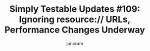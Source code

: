 ---
layout: default
title: "Simply Testable Updates #109: Ignoring resource:// URLs, Performance Changes Underway"
author: joncram
newsletter:
    issue_number: 109th
    url: https://us5.campaign-archive2.com/?u=ac75e33d993d2b502e333ddd0&amp;id=68adc8bcbb
    highlights:
      - <a href="https://us5.campaign-archive2.com/?u=ac75e33d993d2b502e333ddd0&amp;id=68adc8bcbb#ignoring-resource-urls">Ignoring resource:// URLs</a>
      - <a href="https://us5.campaign-archive2.com/?u=ac75e33d993d2b502e333ddd0&amp;id=68adc8bcbb#further-performance-improvements">Further performance improvements</a>
    closing_sentence: Expect the next newsletter in a week from now on 8 October 2014
---